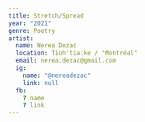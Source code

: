 ```yaml
---
title: Stretch/Spread
year: "2021"
genre: Poetry
artist:
  name: Nerea Dezac
  location: Tioh'tia:ke / "Montréal"
  email: nerea.dezac@gmail.com
  ig:
    name: "@nereadezac"
    link: null
  fb:
    ? name
    ? link
---
```

